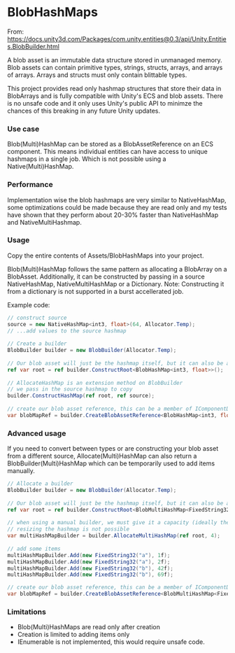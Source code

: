 # BlobHashMaps

From: https://docs.unity3d.com/Packages/com.unity.entities@0.3/api/Unity.Entities.BlobBuilder.html

A blob asset is an immutable data structure stored in unmanaged memory. 
Blob assets can contain primitive types, strings, structs, arrays, and arrays of arrays. Arrays and structs must only contain blittable types.

This project provides read only hashmap structures that store their data in BlobArrays and is fully compatible with Unity's ECS and blob assets.
There is no unsafe code and it only uses Unity's public API to minimze the chances of this breaking in any future Unity updates.

### Use case
Blob(Multi)HashMap can be stored as a BlobAssetReference on an ECS component. 
This means individual entities can have access to unique hashmaps in a single job. Which is not possible using a Native(Multi)HashMap.

### Performance
Implementation wise the blob hashmaps are very similar to NativeHashMap, some optimizations could be made because they are read only 
and my tests have shown that they perform about 20-30% faster than NativeHashMap and NativeMultiHashmap.

### Usage
Copy the entire contents of Assets/BlobHashMaps into your project.

Blob(Multi)HashMap follows the same pattern as allocating a BlobArray on a BlobAsset. 
Additionally, it can be constructed by passing in a source NativeHashMap, NativeMultiHashMap or a Dictionary. 
Note: Constructing it from a dictionary is not supported in a burst accellerated job.

Example code:
```csharp
// construct source
source = new NativeHashMap<int3, float>(64, Allocator.Temp);
// ...add values to the source hashmap
            
// Create a builder
BlobBuilder builder = new BlobBuilder(Allocator.Temp);
            
// Our blob asset will just be the hashmap itself, but it can also be a member of a larger struct
ref var root = ref builder.ConstructRoot<BlobHashMap<int3, float>>();
            
// AllocateHashMap is an extension method on BlobBuilder
// we pass in the source hashmap to copy
builder.ConstructHashMap(ref root, ref source);
            
// create our blob asset reference, this can be a member of IComponentData
var blobMapRef = builder.CreateBlobAssetReference<BlobHashMap<int3, float>>(Allocator.Persistent);
```

### Advanced usage
If you need to convert between types or are constructing your blob asset from a different source, Allocate(Multi)HashMap can also
return a BlobBuilder(Multi)HashMap which can be temporarily used to add items manually.

```csharp
// Allocate a builder
BlobBuilder builder = new BlobBuilder(Allocator.Temp);
            
// Our blob asset will just be the hashmap itself, but it can also be a member of a larger struct
ref var root = ref builder.ConstructRoot<BlobMultiHashMap<FixedString32, float>>();
            
// when using a manual builder, we must give it a capacity (ideally the number of items we're going to add)
// resizing the hashmap is not possible
var multiHashMapBuilder = builder.AllocateMultiHashMap(ref root, 4);
            
// add some items
multiHashMapBuilder.Add(new FixedString32("a"), 1f);
multiHashMapBuilder.Add(new FixedString32("a"), 2f);
multiHashMapBuilder.Add(new FixedString32("b"), 42f);
multiHashMapBuilder.Add(new FixedString32("b"), 69f);

// create our blob asset reference, this can be a member of IComponentData
var blobMapRef = builder.CreateBlobAssetReference<BlobMultiHashMap<FixedString32, float>>(Allocator.Persistent);
```

### Limitations
- Blob(Multi)HashMaps are read only after creation
- Creation is limited to adding items only
- IEnumerable is not implemented, this would require unsafe code. 